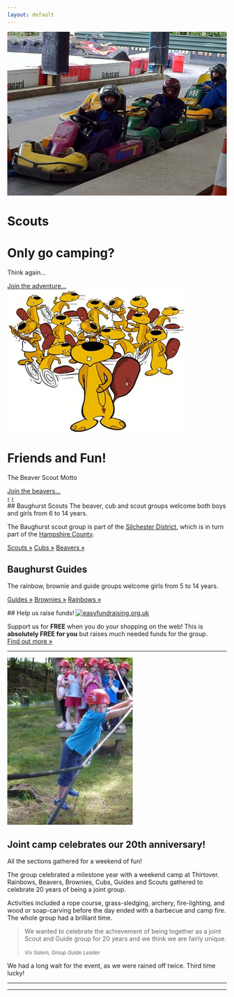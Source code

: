 ```yaml
---
layout: default
---
```


<!-- Carousel
================================================== -->
<div id="myCarousel" class="carousel slide">
  <div class="carousel-inner">
    <div class="item active">
      <img src="images/scouts/scouts-karting.jpg" alt="">
      <div class="container">
        <div class="carousel-caption scouts">
          <h1 class="alt-scouts">Scouts</h1>
          <h1 >Only go camping?</h1>
          <p class="lead alt-scouts">Think again...</p>
          <a class="btn btn-large btn-primary" href="scouts">Join the adventure...</a>
        </div>
      </div>
    </div>
    <div class="item">
      <img src="images/beavers/lots-of-beavers.jpg" alt="">
      <div class="container">
        <div class="carousel-caption scouts">
          <h1 class="scouts">Friends and Fun!</h1>
          <p class="lead scouts">The Beaver Scout Motto</p>
          <a class="btn btn-large btn-primary" href="beavers">Join the beavers...</a>
        </div>
      </div>
    </div>
  </div>
  <a class="left carousel-control" href="#myCarousel" data-slide="prev">&lsaquo;</a>
  <a class="right carousel-control" href="#myCarousel" data-slide="next">&rsaquo;</a>
</div><!-- /.carousel -->



<!-- Marketing messaging and featurettes
================================================== -->
<!-- Wrap the rest of the page in another container to center all the content. -->

<section class="container marketing">

  <!-- Three columns of text below the carousel -->
<section class="row">
  <article class="span4">
## Baughurst Scouts
The beaver, cub and scout groups welcome both boys and girls from 6 to 14 years.

The Baughurst scout group is part of the [Silchester District](http://www.silchester-scouts.org.uk), which is in turn part of the [Hampshire County](http://www.scouts-hants.org.uk).

<a class="btn" href="scouts">Scouts &raquo;</a>
<a class="btn" href="cubs">Cubs &raquo;</a>
<a class="btn" href="beavers">Beavers &raquo;</a>
  </article><!-- /.span4 -->
  <article class="span4">

## Baughurst Guides

The rainbow, brownie and guide groups welcome girls from 5 to 14 years.  

<a class="btn" href="guides">Guides &raquo;</a>
<a class="btn" href="brownies">Brownies &raquo;</a>
<a class="btn" href="rainbows">Rainbows &raquo;</a>
</article><!-- /.span4 -->
<article class="span4">
## Help us raise funds!
<!-- Here's my badge to show support for Baughurst Scout and Guide Group. They raise funds with easyfundraising.org.uk -->
<a href="http://www.easyfundraising.org.uk/causes/baughurstsgg/?badge=mycause_large_DF8KIW_1WKLJR.png&amp;u=1WKLJR&amp;urp=1WKLJR" class="easyfundraisingBadge"><img src="http://www.easyfundraising.org.uk/images/thanks-for-badging/mycause_large_DF8KIW_1WKLJR.png" border="0" alt="easyfundraising.org.uk"></a>

Support us for **FREE** when you do your shopping on the web!
This is **absolutely FREE for you** but raises much needed funds for the group.  
<a class="btn" href="easy-fundraising">Find out more &raquo;</a>
  
</article><!-- /.span4 -->
</section><!-- /.row -->


<!-- START THE FEATURETTES -->

<hr class="featurette-divider">

<article class="featurette">
  <img class="featurette-image pull-right" src="images/group-camp.jpg">
  <h2 class="featurette-heading">Joint camp <span class="muted"> celebrates our 20th anniversary!</span></h2>
  <p class="lead">All the sections gathered for a weekend of fun!</p>

The group celebrated a milestone year with a weekend camp at Thirtover. Rainbows, Beavers, Brownies, Cubs, Guides and Scouts gathered to celebrate 20 years of being a joint group.

Activities included a rope course, grass-sledging, archery, fire-lighting, and wood or soap-carving before the day ended with a barbecue and camp fire. The whole group had a brilliant time. 

<blockquote>
  <p>We wanted to celebrate the achievement of being together as a joint Scout and Guide group for 20 years and we think we are fairly unique.</p>
  <small><cite title="Source Title">Viv Salem, Group Guide Leader</cite></small>
</blockquote>

We had a long wait for the event, as we were rained off twice.  Third time lucky!</p>
</article>

<hr class="featurette-divider">



<hr class="featurette-divider">

<!-- /END THE FEATURETTES -->

<script>
  !function ($) {
    $(function(){
      // carousel demo
      $('#myCarousel').carousel()
    })
  }(window.jQuery)
</script>

</section>  



<!--div class="span9">
  {% assign index = true %}
  {% for post in paginator.posts %}
  {% assign content = post.content %}
    <article>
      {% include article.html %}
    </article>
  {% endfor %}
  <ul class="pager">
    {% if paginator.next_page %}
    <li class="previous"><a href="{{paginator.next_page}}">&larr; Older</a></li>
    {% endif %}
    <li><a href="/blog/archives">Blog Archives</a></li>
    {% if paginator.previous_page %}
    <li class="next"><a href="{{paginator.previous_page}}">Newer &rarr;</a></li>
    {% endif %}
  </ul>
</div-->

